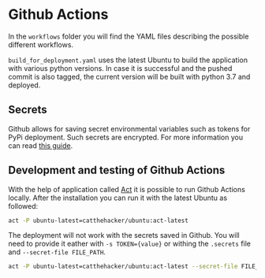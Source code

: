 # Github Actions

In the `workflows` folder you will find the YAML files describing the possible
different workflows.

`build_for_deployment.yaml` uses the latest Ubuntu to build the application
with various python versions.
In case it is successful and the pushed commit is also tagged, the current
version will be built with python 3.7 and deployed.

## Secrets

Github allows for saving secret environmental variables such as tokens for
PyPi deployment.
Such secrets are encrypted.
For more information you can read [this guide](https://docs.github.com/en/actions/reference/encrypted-secrets).

## Development and testing of Github Actions

With the help of application called [Act](https://github.com/nektos/act) it is
possible to run Github Actions locally.
After the installation you can run it with the latest Ubuntu as followed:

```bash
act -P ubuntu-latest=catthehacker/ubuntu:act-latest
```

The deployment will not work with the secrets saved in Github.
You will need to provide it eather with `-s TOKEN={value}` or withing the
`.secrets` file and `--secret-file FILE_PATH`.


```bash
act -P ubuntu-latest=catthehacker/ubuntu:act-latest --secret-file FILE_PATH
```
